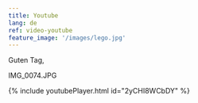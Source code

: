 ```yaml
---
title: Youtube
lang: de
ref: video-youtube
feature_image: '/images/lego.jpg'
---
```


Guten Tag, 

IMG_0074.JPG


{% include youtubePlayer.html id="2yCHI8WCbDY" %}

